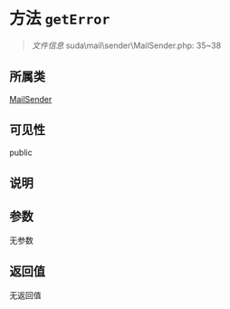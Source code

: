 # 方法 `getError`

> *文件信息* suda\mail\sender\MailSender.php: 35~38

## 所属类 

[MailSender](../MailSender.md)

## 可见性

public

## 说明



## 参数


无参数


## 返回值

无返回值
